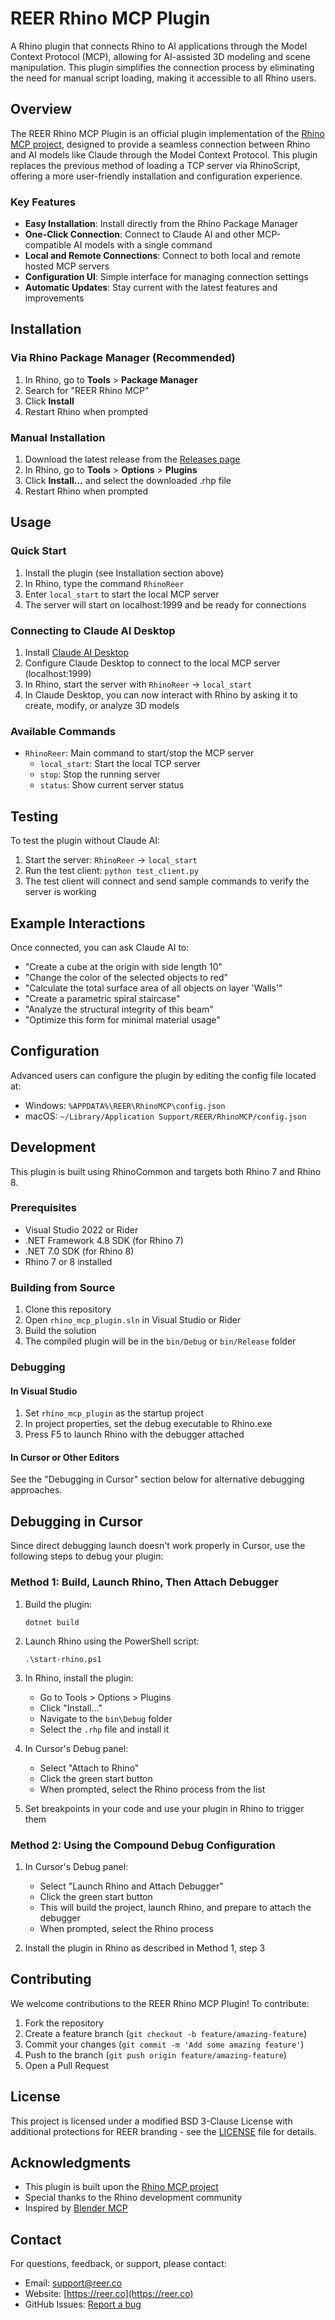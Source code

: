 # REER Rhino MCP Plugin

A Rhino plugin that connects Rhino to AI applications through the Model Context Protocol (MCP), allowing for AI-assisted 3D modeling and scene manipulation. This plugin simplifies the connection process by eliminating the need for manual script loading, making it accessible to all Rhino users.

## Overview

The REER Rhino MCP Plugin is an official plugin implementation of the [Rhino MCP project](https://github.com/reer-ide/rhino_mcp), designed to provide a seamless connection between Rhino and AI models like Claude through the Model Context Protocol. This plugin replaces the previous method of loading a TCP server via RhinoScript, offering a more user-friendly installation and configuration experience.

### Key Features

- **Easy Installation**: Install directly from the Rhino Package Manager
- **One-Click Connection**: Connect to Claude AI and other MCP-compatible AI models with a single command
- **Local and Remote Connections**: Connect to both local and remote hosted MCP servers
- **Configuration UI**: Simple interface for managing connection settings
- **Automatic Updates**: Stay current with the latest features and improvements

## Installation

### Via Rhino Package Manager (Recommended)

1. In Rhino, go to **Tools** > **Package Manager**
2. Search for "REER Rhino MCP"
3. Click **Install**
4. Restart Rhino when prompted

### Manual Installation

1. Download the latest release from the [Releases page](https://github.com/reer-ide/reer-rhino-mcp-plugin/releases)
2. In Rhino, go to **Tools** > **Options** > **Plugins**
3. Click **Install...** and select the downloaded .rhp file
4. Restart Rhino when prompted

## Usage

### Quick Start

1. Install the plugin (see Installation section above)
2. In Rhino, type the command `RhinoReer`
3. Enter `local_start` to start the local MCP server
4. The server will start on localhost:1999 and be ready for connections

### Connecting to Claude AI Desktop

1. Install [Claude AI Desktop](https://claude.ai/desktop)
2. Configure Claude Desktop to connect to the local MCP server (localhost:1999)
3. In Rhino, start the server with `RhinoReer` → `local_start`
4. In Claude Desktop, you can now interact with Rhino by asking it to create, modify, or analyze 3D models

### Available Commands

- `RhinoReer`: Main command to start/stop the MCP server
  - `local_start`: Start the local TCP server
  - `stop`: Stop the running server
  - `status`: Show current server status

## Testing

To test the plugin without Claude AI:

1. Start the server: `RhinoReer` → `local_start`
2. Run the test client: `python test_client.py`
3. The test client will connect and send sample commands to verify the server is working

## Example Interactions

Once connected, you can ask Claude AI to:

- "Create a cube at the origin with side length 10"
- "Change the color of the selected objects to red"
- "Calculate the total surface area of all objects on layer 'Walls'"
- "Create a parametric spiral staircase"
- "Analyze the structural integrity of this beam"
- "Optimize this form for minimal material usage"

## Configuration

Advanced users can configure the plugin by editing the config file located at:
- Windows: `%APPDATA%\REER\RhinoMCP\config.json`
- macOS: `~/Library/Application Support/REER/RhinoMCP/config.json`

## Development

This plugin is built using RhinoCommon and targets both Rhino 7 and Rhino 8.

### Prerequisites

- Visual Studio 2022 or Rider
- .NET Framework 4.8 SDK (for Rhino 7)
- .NET 7.0 SDK (for Rhino 8)
- Rhino 7 or 8 installed

### Building from Source

1. Clone this repository
2. Open `rhino_mcp_plugin.sln` in Visual Studio or Rider
3. Build the solution
4. The compiled plugin will be in the `bin/Debug` or `bin/Release` folder

### Debugging

#### In Visual Studio

1. Set `rhino_mcp_plugin` as the startup project
2. In project properties, set the debug executable to Rhino.exe
3. Press F5 to launch Rhino with the debugger attached

#### In Cursor or Other Editors

See the "Debugging in Cursor" section below for alternative debugging approaches.

## Debugging in Cursor

Since direct debugging launch doesn't work properly in Cursor, use the following steps to debug your plugin:

### Method 1: Build, Launch Rhino, Then Attach Debugger

1. Build the plugin:
   ```
   dotnet build
   ```

2. Launch Rhino using the PowerShell script:
   ```
   .\start-rhino.ps1
   ```

3. In Rhino, install the plugin:
   - Go to Tools > Options > Plugins
   - Click "Install..."
   - Navigate to the `bin\Debug` folder
   - Select the `.rhp` file and install it

4. In Cursor's Debug panel:
   - Select "Attach to Rhino"
   - Click the green start button
   - When prompted, select the Rhino process from the list

5. Set breakpoints in your code and use your plugin in Rhino to trigger them

### Method 2: Using the Compound Debug Configuration

1. In Cursor's Debug panel:
   - Select "Launch Rhino and Attach Debugger"
   - Click the green start button
   - This will build the project, launch Rhino, and prepare to attach the debugger
   - When prompted, select the Rhino process

2. Install the plugin in Rhino as described in Method 1, step 3

## Contributing

We welcome contributions to the REER Rhino MCP Plugin! To contribute:

1. Fork the repository
2. Create a feature branch (`git checkout -b feature/amazing-feature`)
3. Commit your changes (`git commit -m 'Add some amazing feature'`)
4. Push to the branch (`git push origin feature/amazing-feature`)
5. Open a Pull Request

## License

This project is licensed under a modified BSD 3-Clause License with additional protections for REER branding - see the [LICENSE](LICENSE) file for details.

## Acknowledgments

- This plugin is built upon the [Rhino MCP project](https://github.com/reer-ide/rhino_mcp)
- Special thanks to the Rhino development community
- Inspired by [Blender MCP](https://github.com/Anthropic-Labs/blender-mcp)

## Contact

For questions, feedback, or support, please contact:
- Email: support@reer.co
- Website: [https://reer.co](https://reer.co)
- GitHub Issues: [Report a bug](https://github.com/reer-ide/reer-rhino-mcp-plugin/issues)